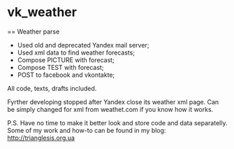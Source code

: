 # vk_weather
== Weather parse

- Used old and deprecated Yandex mail server;
- Used xml data to find weather forecasts;
- Compose PICTURE with forecast;
- Compose TEST with forecast;
- POST to facebook and vkontakte;

All code, texts, drafts included.

Fyrther developing stopped after Yandex close its weather xml page.
Can be simply changed for xml from weathet.com if you know how it works.

P.S. Have no time to make it better look and store code and data separatelly.
Some of my work and how-to can be found in my blog: http://trianglesis.org.ua